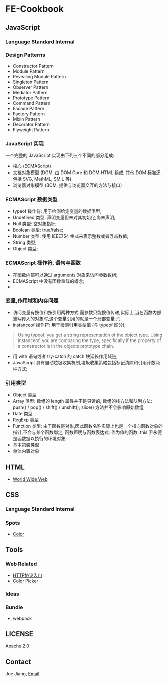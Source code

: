 # FE-Cookbook

## JavaScript

### Language Standard Internal

### Design Patterns

* Constructor Pattern
* Module Pattern
* Revealing Module Pattern
* Singleton Pattern
* Observer Pattern
* Mediator Pattern
* Prototype Pattern
* Command Pattern
* Facade Pattern
* Factory Pattern
* Mixin Pattern
* Decorator Pattern
* Flyweight Pattern

### JavaScript 实现

一个完整的 JavaScript 实现由下列三个不同的部分组成:

* 核心 (ECMAScript)
* 文档对象模型 (DOM, 由 DOM Core 和 DOM HTML 组成, 其他 DOM 标准还包括 SVG, MathML, SMIL 等)
* 浏览器对象模型 (BOM, 提供与浏览器交互的方法与接口)

### ECMAScript 数据类型

* typeof 操作符: 用于检测给定变量的数据类型;
* Undefined 类型: 声明变量但未对其初始化;尚未声明;
* Null 类型: 空对象指针;
* Boolean 类型: true/false;
* Number 类型: 使用 IEEE754 格式来表示整数或者浮点数值;
* String 类型;
* Object 类型;

### ECMAScript 操作符, 语句与函数

* 在函数内部可以通过 arguments 对象来访问参数数组;
* ECMAScript 中没有函数重载的概念;
* 

### 变量,作用域和内存问题

* 访问变量有按值和按引用两种方式,而参数只能按值传递;实际上,当在函数内部重写传入的对象时,这个变量引用的就是一个局部变量了;
* instanceof 操作符: 用于检测引用类型值 (与 typeof 区分);

> Using typeof, you get a string representation of the object type. Using instanceof, you are comparing the type, specifically if the property of a constructor is in the objects prototype chain.

* 用 with 语句或者 try-catch 的 catch 块延长作用域链;
* JavaScript 具有自动垃圾收集机制,垃圾收集策略包括标记清除和引用计数两种方式;

### 引用类型

* Object 类型
* Array 类型: 数组的 length 属性并不是只读的; 数组的栈方法和队列方法: push() / pop() / shift() / unshift(); slice() 方法并不会影响原始数组;
* Date 类型
* RegExp 类型
* Function 类型: 由于函数是对象,因此函数名称实际上也是一个指向函数对象的指针,不会与某个函数绑定; 函数声明与函数表达式; 作为值的函数; this 尹永德是函数据以执行的环境对象;
* 基本包装类型
* 单体内置对象

## HTML

* [World Wide Web](https://en.wikipedia.org/wiki/World_Wide_Web)

## CSS

### Language Standard Internal

### Spots

* [Color](https://developer.mozilla.org/en-US/docs/Web/CSS/color_value)

## Tools

### Web Related

* [HTTP协议入门](http://www.ruanyifeng.com/blog/2016/08/http.html)
* [Color Picker](http://colorizer.org/)

### Ideas

### Bundle

* webpack

## LICENSE

Apache 2.0

## Contact

Joe Jiang, [Email](mailto:hijiangtao@gmail.com)
